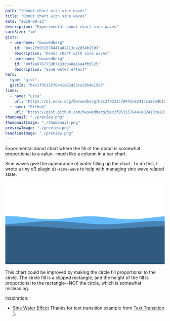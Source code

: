 ```yaml
---
path: "/donut-chart-with-sine-waves"
title: "Donut chart with sine waves"
date: "2018-09-23"
description: "Experimental donut chart sine waves"
cardSize: "sm"
gists: 
  - username: "bwswedberg"
    id: "bec2f9531578441a82413ca2854b1593"
    description: "Donut chart with sine waves"
  - username: "bwswedberg"
    id: "00f8a9767750b7183c048ea5a4fb9525"
    description: "Sine water effect"
hero:
  type: "gist"
  gistId: "bec2f9531578441a82413ca2854b1593"
links: 
  - name: "Live"
    url: "https://bl.ocks.org/bwswedberg/bec2f9531578441a82413ca2854b1593"
  - name: "Github"
    url: "https://gist.github.com/bwswedberg/bec2f9531578441a82413ca2854b1593"
thumbnail: "./preview.png"
thumbnailImage: "./thumbnail.png"
previewImage: "./preview.png"
headlineImage: "./preview.png"
---
```

Experimental donut chart where the fill of the donut is somewhat proportional to a value--much like a column in a bar chart. 

Sine waves give the appearance of water filling up the chart. To do this, I wrote a tiny d3 plugin `d3-sine-wave` to help with managing sine wave related state.

<hero><gist gistid="00f8a9767750b7183c048ea5a4fb9525"></gist></hero>

![Sine Water Effect](./water-effect.png)

This chart could be improved by making the circle fill proportional to the circle. The circle fill is a clipped rectangle, and the height of the fill is proportional to the rectangle--NOT the circle, which is somewhat misleading.

Inspiration: 
- [Sine Water Effect](https://bl.ocks.org/bwswedberg/00f8a9767750b7183c048ea5a4fb9525)
Thanks for text transition example from [Text Transition 1](https://bl.ocks.org/mbostock/7004f92cac972edef365).

